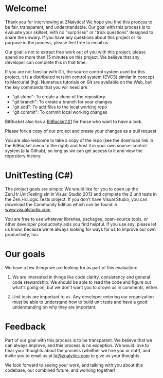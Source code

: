 # Welcome!

Thank you for interviewing at ZNalytics! We hope you find this process
to be fair, transparent, and understandable. Our goal with this
process is to evaluate your skillset, with no "surprises" or "trick
questions" designed to snare the unwary. If you have any questions
about this project or its purpose in the process, please feel free
to email us.

Our goal is not to extract free work out of you with this project;
please spend no more than 15 minutes on this project. We believe that
any developer can complete this in that time.

If you are not familiar with Git, the source control
system used for this project, it is a distributed version control
system (DVCS) similar in concept to Mercurial (hg). Numerous tutorials on
Git are available on the Web, but the key commands that you
will need are:

  * "git clone": To create a clone of the repository.
  * "git branch": To create a branch for your changes
  * "git add": To add files to the local working repo
  * "git commit": To commit local working changes

BitBucket also has a [BitBucket101](https://confluence.atlassian.com/display/BITBUCKET/Bitbucket+101) for
those who want to have a look.

Please fork a copy of our project and create your changes as a
pull request.

You are also welcome to take a copy of the repo (see the download
link in the BitBucket menu to the right) and host it in your own
source-control system (a la Github), so long as we can get access
to it and view the repository history.


# UnitTesting (C#)

The project goals are simple: We would like for you to open up the
Zen.Hr.UnitTesting.sln in Visual Studio 2013 and complete the 2 unit
tests in the Zen.Hr.Logic.Tests project.  If you don't have Visual 
Studio, you can download the Community Edition which can be found in
www.visualstudio.com.

You are free to use whatever libraries, packages, open-source tools,
or other developer productivity aids you find helpful. If you use
any, please let us know, because we're always looking for ways for
us to improve our own productivity, too.

# Our goals

We have a few things we are looking for as part of this evaluation:

1. We are interested in things like code clarity, consistency and
general code stewardship. We should be able to read the code and 
figure out what's going on, but we don't want you to drown us in 
comments, either.

2. Unit tests are important to us.  Any developer entering our 
organization must be able to understand how to build unit tests and 
have a good understanding on why they are important.

# Feedback

Part of our goal with this process is to be transparent. We believe
that we can always improve, and this process is no exception. We would
love to hear your thoughts about the process (whether we hire you or
not!), and invite you to email us at hr@znalytics.com to give us your
thoughts.

We look forward to seeing your work, and talking with you about
this codebase, our combined future, and working together!
